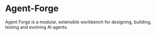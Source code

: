 # Agent-Forge
Agent Forge is a modular, extensible workbench for designing, building, testing and evolving AI agents.
